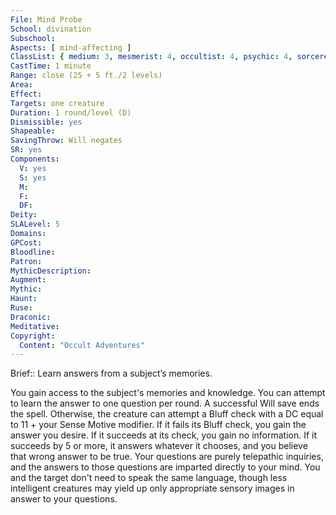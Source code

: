 ```yaml
---
File: Mind Probe
School: divination
Subschool: 
Aspects: [ mind-affecting ]
ClassList: { medium: 3, mesmerist: 4, occultist: 4, psychic: 4, sorcerer: 5, wizard: 5 }
CastTime: 1 minute
Range: close (25 + 5 ft./2 levels)
Area: 
Effect: 
Targets: one creature
Duration: 1 round/level (D)
Dismissible: yes
Shapeable: 
SavingThrow: Will negates
SR: yes
Components:
  V: yes
  S: yes
  M: 
  F: 
  DF: 
Deity: 
SLALevel: 5
Domains: 
GPCost: 
Bloodline: 
Patron: 
MythicDescription: 
Augment: 
Mythic: 
Haunt: 
Ruse: 
Draconic: 
Meditative: 
Copyright:
  Content: "Occult Adventures"
---
```

Brief:: Learn answers from a subject’s memories.

You gain access to the subject's memories and knowledge. You can attempt to learn the answer to one question per round. A successful Will save ends the spell. Otherwise, the creature can attempt a Bluff check with a DC equal to 11 + your Sense Motive modifier. If it fails its Bluff check, you gain the answer you desire. If it succeeds at its check, you gain no information. If it succeeds by 5 or more, it answers whatever it chooses, and you believe that wrong answer to be true. Your questions are purely telepathic inquiries, and the answers to those questions are imparted directly to your mind. You and the target don't need to speak the same language, though less intelligent creatures may yield up only appropriate sensory images in answer to your questions.
